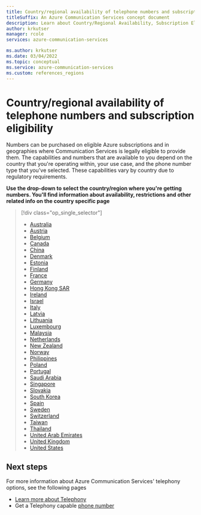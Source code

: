 ```yaml
---
title: Country/regional availability of telephone numbers and subscription eligibility
titleSuffix: An Azure Communication Services concept document
description: Learn about Country/Regional Availability, Subscription Eligibility and Number Capabilities for PSTN and SMS Numbers in Communication Services.
author: krkutser
manager: rcole
services: azure-communication-services

ms.author: krkutser
ms.date: 03/04/2022
ms.topic: conceptual
ms.service: azure-communication-services
ms.custom: references_regions
---
```


# Country/regional availability of telephone numbers and subscription eligibility

Numbers can be purchased on eligible Azure subscriptions and in geographies where Communication Services is legally eligible to provide them. The capabilities and numbers that are available to you depend on the country that you're operating within, your use case, and the phone number type that you've selected. These capabilities vary by country due to regulatory requirements.


**Use the drop-down to select the country/region where you're getting numbers. You'll find information about availability, restrictions and other related info on the country specific page**
> [!div class="op_single_selector"]
>
> - [Australia](../numbers/phone-number-management-for-australia.md)
> - [Austria](../numbers/phone-number-management-for-austria.md)
> - [Belgium](../numbers/phone-number-management-for-belgium.md)
> - [Canada](../numbers/phone-number-management-for-canada.md)
> - [China](../numbers/phone-number-management-for-china.md)
> - [Denmark](../numbers/phone-number-management-for-denmark.md)
> - [Estonia](../numbers/phone-number-management-for-estonia.md)
> - [Finland](../numbers/phone-number-management-for-finland.md)
> - [France](../numbers/phone-number-management-for-france.md)
> - [Germany](../numbers/phone-number-management-for-germany.md)
> - [Hong Kong SAR](../numbers/phone-number-management-for-hong-kong.md)
> - [Ireland](../numbers/phone-number-management-for-ireland.md)
> - [Israel](../numbers/phone-number-management-for-israel.md)
> - [Italy](../numbers/phone-number-management-for-italy.md)
> - [Latvia](../numbers/phone-number-management-for-latvia.md)
> - [Lithuania](../numbers/phone-number-management-for-lithuania.md)
> - [Luxembourg](../numbers/phone-number-management-for-luxembourg.md)
> - [Malaysia](../numbers/phone-number-management-for-malaysia.md)
> - [Netherlands](../numbers/phone-number-management-for-netherlands.md)
> - [New Zealand](../numbers/phone-number-management-for-new-zealand.md)
> - [Norway](../numbers/phone-number-management-for-norway.md)
> - [Philippines](../numbers/phone-number-management-for-philippines.md)
> - [Poland](../numbers/phone-number-management-for-poland.md)
> - [Portugal](../numbers/phone-number-management-for-portugal.md)
> - [Saudi Arabia](../numbers/phone-number-management-for-saudi-arabia.md)
> - [Singapore](../numbers/phone-number-management-for-singapore.md)
> - [Slovakia](../numbers/phone-number-management-for-slovakia.md)
> - [South Korea](../numbers/phone-number-management-for-south-korea.md)
> - [Spain](../numbers/phone-number-management-for-spain.md)
> - [Sweden](../numbers/phone-number-management-for-sweden.md)
> - [Switzerland](../numbers/phone-number-management-for-switzerland.md)
> - [Taiwan](../numbers/phone-number-management-for-taiwan.md)
> - [Thailand](../numbers/phone-number-management-for-thailand.md)
> - [United Arab Emirates](../numbers/phone-number-management-for-united-arab-emirates.md)
> - [United Kingdom](../numbers/phone-number-management-for-united-kingdom.md)
> - [United States](../numbers/phone-number-management-for-united-states.md)


## Next steps

For more information about Azure Communication Services' telephony options, see the following pages

- [Learn more about Telephony](../telephony/telephony-concept.md)
- Get a Telephony capable [phone number](../../quickstarts/telephony/get-phone-number.md)
